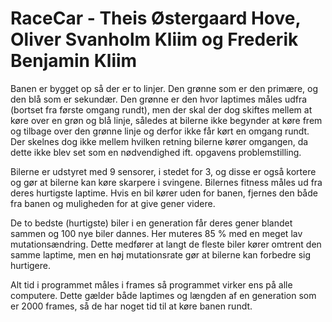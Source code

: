 # RaceCar - Theis Østergaard Hove, Oliver Svanholm Kliim og Frederik Benjamin Kliim
Banen er bygget op så der er to linjer. Den grønne som er den primære, og den blå som er sekundær. Den grønne er den hvor laptimes måles udfra (bortset 
fra første omgang rundt), men der skal der dog skiftes mellem at køre over en grøn og blå linje, således at bilerne ikke begynder at køre frem og tilbage 
over den grønne linje og derfor ikke får kørt en omgang rundt. Der skelnes dog ikke mellem hvilken retning bilerne kører omgangen, da dette ikke blev set
som en nødvendighed ift. opgavens problemstilling.

Bilerne er udstyret med 9 sensorer, i stedet for 3, og disse er også kortere og gør at bilerne kan køre skarpere i svingene. 
Bilernes fitness måles ud fra deres hurtigste laptime. Hvis en bil kører uden for banen, fjernes den både fra banen og muligheden for at give gener videre.

De to bedste (hurtigste) biler i en generation får deres gener blandet sammen og 100 nye biler dannes. Her muteres 85 % med en meget lav mutationsændring. 
Dette medfører at langt de fleste biler kører omtrent den samme laptime, men en høj mutationsrate gør at bilerne kan forbedre sig hurtigere.

Alt tid i programmet måles i frames så programmet virker ens på alle computere. Dette gælder både laptimes og længden af en generation som er 2000 frames, så de har noget tid til at køre banen rundt.
